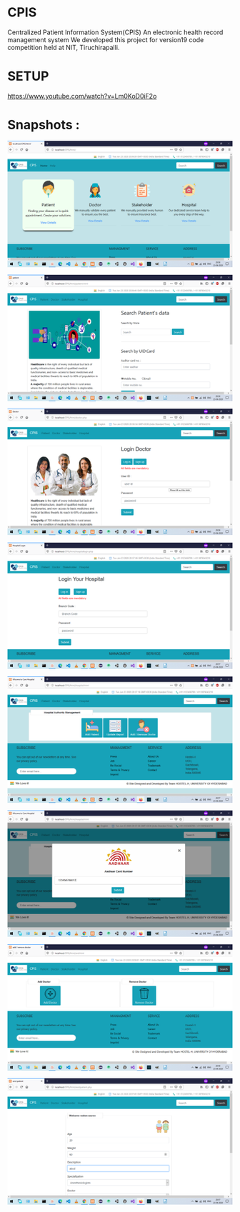 # CPIS
Centralized Patient Information System(CPIS)
An electronic health record management system
We developed this project for version19 code competition held at NIT, Tiruchirapalli.

# SETUP
https://www.youtube.com/watch?v=Lm0KoD0iF2o 

# Snapshots : 
![alt Output1](https://raw.githubusercontent.com/roshansourav/CPIS/master/Screenshots/Screenshot%20(35).png)

![alt Output2](https://raw.githubusercontent.com/roshansourav/CPIS/master/Screenshots/Screenshot%20(36).png)

![alt Output3](https://raw.githubusercontent.com/roshansourav/CPIS/master/Screenshots/Screenshot%20(37).png)

![alt Output4](https://raw.githubusercontent.com/roshansourav/CPIS/master/Screenshots/Screenshot%20(38).png)

![alt Output5](https://raw.githubusercontent.com/roshansourav/CPIS/master/Screenshots/Screenshot%20(39).png)

![alt Output6](https://raw.githubusercontent.com/roshansourav/CPIS/master/Screenshots/Screenshot%20(40).png)

![alt Output7](https://raw.githubusercontent.com/roshansourav/CPIS/master/Screenshots/Screenshot%20(42).png)

![alt Output8](https://github.com/roshansourav/CPIS/blob/master/Screenshots/scrshot.png)
